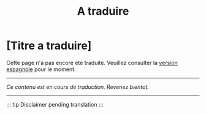 ﻿---
title: [A traduire]
---

<!-- TODO: translation missing - French version -->

# [Titre a traduire]

Cette page n'a pas encore ete traduite. Veuillez consulter la [version espagnole](/es/prenc-lista) pour le moment.

---

*Ce contenu est en cours de traduction. Revenez bientot.*

---

::: tip
Disclaimer pending translation
:::

